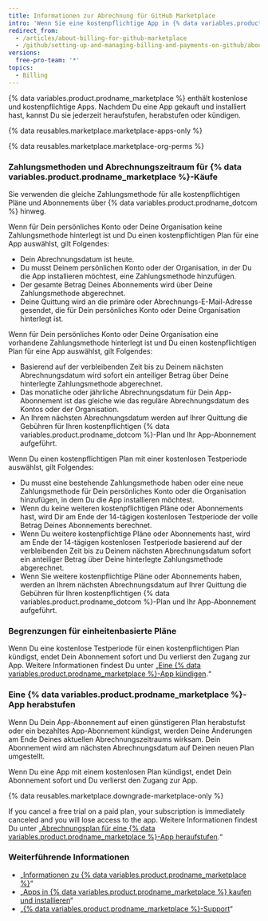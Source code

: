 ```yaml
---
title: Informationen zur Abrechnung für GitHub Marketplace
intro: 'Wenn Sie eine kostenpflichtige App in {% data variables.product.prodname_marketplace %} installieren, gilt für Ihr Abonnement das bestehende Abrechnungsdatum, die Zahlungsmethode und die Quittung Ihres Kontos.'
redirect_from:
  - /articles/about-billing-for-github-marketplace
  - /github/setting-up-and-managing-billing-and-payments-on-github/about-billing-for-github-marketplace
versions:
  free-pro-team: '*'
topics:
  - Billing
---
```

{% data variables.product.prodname_marketplace %} enthält kostenlose und kostenpflichtige Apps. Nachdem Du eine App gekauft und installiert hast, kannst Du sie jederzeit heraufstufen, herabstufen oder kündigen.

{% data reusables.marketplace.marketplace-apps-only %}

{% data reusables.marketplace.marketplace-org-perms %}

### Zahlungsmethoden und Abrechnungszeitraum für {% data variables.product.prodname_marketplace %}-Käufe

Sie verwenden die gleiche Zahlungsmethode für alle kostenpflichtigen Pläne und Abonnements über {% data variables.product.prodname_dotcom %} hinweg.

Wenn für Dein persönliches Konto oder Deine Organisation keine Zahlungsmethode hinterlegt ist und Du einen kostenpflichtigen Plan für eine App auswählst, gilt Folgendes:
- Dein Abrechnungsdatum ist heute.
- Du musst Deinem persönlichen Konto oder der Organisation, in der Du die App installieren möchtest, eine Zahlungsmethode hinzufügen.
- Der gesamte Betrag Deines Abonnements wird über Deine Zahlungsmethode abgerechnet.
- Deine Quittung wird an die primäre oder Abrechnungs-E-Mail-Adresse gesendet, die für Dein persönliches Konto oder Deine Organisation hinterlegt ist.

Wenn für Dein persönliches Konto oder Deine Organisation eine vorhandene Zahlungsmethode hinterlegt ist und Du einen kostenpflichtigen Plan für eine App auswählst, gilt Folgendes:
- Basierend auf der verbleibenden Zeit bis zu Deinem nächsten Abrechnungsdatum wird sofort ein anteiliger Betrag über Deine hinterlegte Zahlungsmethode abgerechnet.
- Das monatliche oder jährliche Abrechnungsdatum für Dein App-Abonnement ist das gleiche wie das reguläre Abrechnungsdatum des Kontos oder der Organisation.
- An Ihrem nächsten Abrechnungsdatum werden auf Ihrer Quittung die Gebühren für Ihren kostenpflichtigen {% data variables.product.prodname_dotcom %}-Plan und Ihr App-Abonnement aufgeführt.

Wenn Du einen kostenpflichtigen Plan mit einer kostenlosen Testperiode auswählst, gilt Folgendes:
- Du musst eine bestehende Zahlungsmethode haben oder eine neue Zahlungsmethode für Dein persönliches Konto oder die Organisation hinzufügen, in dem Du die App installieren möchtest.
- Wenn du keine weiteren kostenpflichtigen Pläne oder Abonnements hast, wird Dir am Ende der 14-tägigen kostenlosen Testperiode der volle Betrag Deines Abonnements berechnet.
- Wenn Du weitere kostenpflichtige Pläne oder Abonnements hast, wird am Ende der 14-tägigen kostenlosen Testperiode basierend auf der verbleibenden Zeit bis zu Deinem nächsten Abrechnungsdatum sofort ein anteiliger Betrag über Deine hinterlegte Zahlungsmethode abgerechnet.
- Wenn Sie weitere kostenpflichtige Pläne oder Abonnements haben, werden an Ihrem nächsten Abrechnungsdatum auf Ihrer Quittung die Gebühren für Ihren kostenpflichtigen {% data variables.product.prodname_dotcom %}-Plan und Ihr App-Abonnement aufgeführt.

### Begrenzungen für einheitenbasierte Pläne

Wenn Du eine kostenlose Testperiode für einen kostenpflichtigen Plan kündigst, endet Dein Abonnement sofort und Du verlierst den Zugang zur App. Weitere Informationen findest Du unter „[Eine {% data variables.product.prodname_marketplace %}-App kündigen](/articles/canceling-a-github-marketplace-app).“

### Eine {% data variables.product.prodname_marketplace %}-App herabstufen

Wenn Du Dein App-Abonnement auf einen günstigeren Plan herabstufst oder ein bezahltes App-Abonnement kündigst, werden Deine Änderungen am Ende Deines aktuellen Abrechnungszeitraums wirksam. Dein Abonnement wird am nächsten Abrechnungsdatum auf Deinen neuen Plan umgestellt.

Wenn Du eine App mit einem kostenlosen Plan kündigst, endet Dein Abonnement sofort und Du verlierst den Zugang zur App.

{% data reusables.marketplace.downgrade-marketplace-only %}

If you cancel a free trial on a paid plan, your subscription is immediately canceled and you will lose access to the app. Weitere Informationen findest Du unter „[Abrechnungsplan für eine {% data variables.product.prodname_marketplace %}-App heraufstufen](/articles/upgrading-the-billing-plan-for-a-github-marketplace-app).“

### Weiterführende Informationen

- „[Informationen zu {% data variables.product.prodname_marketplace %}](/articles/about-github-marketplace)“
- „[Apps in {% data variables.product.prodname_marketplace %} kaufen und installieren](/articles/purchasing-and-installing-apps-in-github-marketplace)“
- „[{% data variables.product.prodname_marketplace %}-Support](/articles/github-marketplace-support)“
